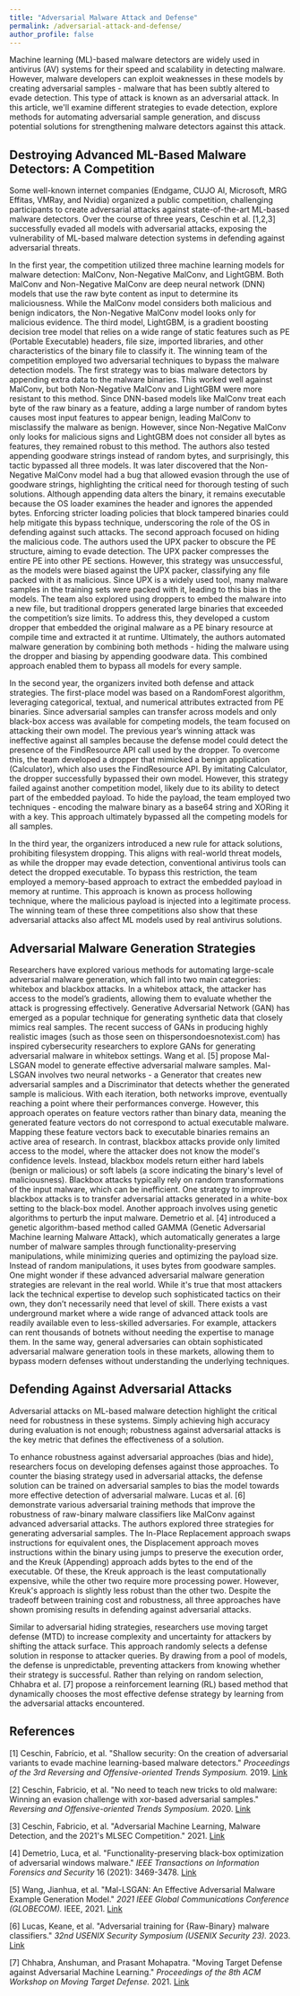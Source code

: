 ```yaml
---
title: "Adversarial Malware Attack and Defense"
permalink: /adversarial-attack-and-defense/
author_profile: false
---
```


Machine learning (ML)-based malware detectors are widely used in antivirus (AV) systems for their speed and scalability in detecting malware.  However, malware developers can exploit weaknesses in these models by creating adversarial samples - malware that has been subtly altered to evade detection. This type of attack is known as an adversarial attack. In this article, we'll examine different strategies to evade detection, explore methods for automating adversarial sample generation, and discuss potential solutions for strengthening malware detectors against this attack.

## Destroying Advanced ML-Based Malware Detectors: A Competition

Some well-known internet companies (Endgame, CUJO AI, Microsoft, MRG Effitas, VMRay, and Nvidia) organized a public competition, challenging participants to create adversarial attacks against state-of-the-art ML-based malware detectors. Over the course of three years, Ceschin  et al. [1,2,3] successfully evaded all models with adversarial attacks, exposing the vulnerability of ML-based malware detection systems in defending against adversarial threats.

In the first year, the competition utilized three machine learning models for malware detection: MalConv, Non-Negative MalConv, and LightGBM. Both MalConv and Non-Negative MalConv are deep neural network (DNN) models that use the raw byte content as input to determine its maliciousness. While the MalConv model considers both malicious and benign indicators, the Non-Negative MalConv model looks only for malicious evidence. The third model, LightGBM, is a gradient boosting decision tree model that relies on a wide range of static features such as PE (Portable Executable) headers, file size, imported libraries, and other characteristics of the binary file to classify it. The winning team of the competition employed two adversarial techniques to bypass the malware detection models. The first strategy was to bias malware detectors by appending extra data to the malware binaries. This worked well against MalConv, but both Non-Negative MalConv and LightGBM were more resistant to this method. Since DNN-based models like MalConv treat each byte of the raw binary as a feature, adding a large number of random bytes causes most input features to appear benign, leading MalConv to misclassify the malware as benign. However, since Non-Negative MalConv only looks for malicious signs and LightGBM does not consider all bytes as features, they remained robust to this method. The authors also tested appending goodware strings instead of random bytes, and surprisingly, this tactic bypassed all three models. It was later discovered that the Non-Negative MalConv model had a bug that allowed evasion through the use of goodware strings, highlighting the critical need for thorough testing of such solutions. Although appending data alters the binary, it remains executable because the OS loader examines the header and ignores the appended bytes. Enforcing stricter loading policies that block tampered binaries could help mitigate this bypass technique, underscoring the role of the OS in defending against such attacks. The second approach focused on hiding the malicious code. The authors used the UPX packer to obscure the PE structure, aiming to evade detection. The UPX packer compresses the entire PE into other PE sections. However, this strategy was unsuccessful, as the models were biased against the UPX packer, classifying any file packed with it as malicious. Since UPX is a widely used tool, many malware samples in the training sets were packed with it, leading to this bias in the models. The team also explored using droppers to embed the malware into a new file, but traditional droppers generated large binaries that exceeded the competition’s size limits. To address this, they developed a custom dropper that embedded the original malware as a PE binary resource at compile time and extracted it at runtime. 
Ultimately, the authors automated malware generation by combining both methods - hiding the malware using the dropper and biasing by appending goodware data. This combined approach enabled them to bypass all models for every sample.

In the second year, the organizers invited both defense and attack strategies. The first-place model was based on a RandomForest algorithm, leveraging categorical, textual, and numerical attributes extracted from PE binaries. Since adversarial samples can transfer across models and only black-box access was available for competing models, the team focused on attacking their own model. The previous year’s winning attack was ineffective against all samples because the defense model could detect the presence of the FindResource API call used by the dropper. To overcome this, the team developed a dropper that mimicked a benign application (Calculator), which also uses the FindResource API. By imitating Calculator, the dropper successfully bypassed their own model. However, this strategy failed against another competition model, likely due to its ability to detect part of the embedded payload. To hide the payload, the team employed two techniques - encoding the malware binary as a base64 string and XORing it with a key. This approach ultimately bypassed all the competing models for all samples.

In the third year, the organizers introduced a new rule for attack solutions, prohibiting filesystem dropping. This aligns with real-world threat models, as while the dropper may evade detection, conventional antivirus tools can detect the dropped executable. To bypass this restriction, the team employed a memory-based approach to extract the embedded payload in memory at runtime.  This approach is known as process hollowing technique, where the malicious payload is injected into a legitimate process.
The winning team of these three competitions also show that these adversarial attacks also affect ML models used by real antivirus solutions.

## Adversarial Malware Generation Strategies

Researchers have explored various methods for automating large-scale adversarial malware generation, which fall into two main categories: whitebox and blackbox attacks.
In a whitebox attack, the attacker has access to the model’s gradients, allowing them to evaluate whether the attack is progressing effectively. Generative Adversarial Network (GAN) has emerged as a popular technique for generating synthetic data that closely mimics real samples. The recent success of GANs in producing highly realistic images (such as those seen on thispersondoesnotexist.com) has inspired cybersecurity researchers to explore GANs for generating adversarial malware in whitebox settings. Wang et al. [5] propose Mal-LSGAN model to generate effective adversarial malware samples. Mal-LSGAN involves two neural networks - a Generator that creates new adversarial samples and a Discriminator that detects whether the generated sample is malicious. With each iteration, both networks improve, eventually reaching a point where their performances converge. However, this approach operates on feature vectors rather than binary data, meaning the generated feature vectors do not correspond to actual executable malware. Mapping these feature vectors back to executable binaries remains an active area of research.
In contrast, blackbox attacks provide only limited access to the model, where the attacker does not know the model's confidence levels. Instead, blackbox models return either hard labels (benign or malicious) or soft labels (a score indicating the binary's level of maliciousness). Blackbox attacks typically rely on random transformations of the input malware, which can be inefficient. One strategy to improve blackbox attacks is to transfer adversarial attacks generated in a white-box setting to the black-box model. Another approach involves using genetic algorithms to perturb the input malware. Demetrio et al. [4] introduced a genetic algorithm-based method called GAMMA (Genetic Adversarial Machine learning Malware Attack), which automatically generates a large number of malware samples through functionality-preserving manipulations, while minimizing queries and optimizing the payload size. Instead of random manipulations, it uses bytes from goodware samples.
One might wonder if these advanced adversarial malware generation strategies are relevant in the real world. While it's true that most attackers lack the technical expertise to develop such sophisticated tactics on their own, they don’t necessarily need that level of skill. There exists a vast underground market where a wide range of advanced attack tools are readily available  even to less-skilled adversaries. For example, attackers can rent thousands of botnets without needing the expertise to manage them. In the same way, general adversaries can obtain sophisticated adversarial malware generation tools in these markets, allowing them to bypass modern defenses without understanding the underlying techniques.

## Defending Against Adversarial Attacks

Adversarial attacks on ML-based malware detection highlight the critical need for robustness in these systems. Simply achieving high accuracy during evaluation is not enough; robustness against adversarial attacks is the key metric that defines the effectiveness of a solution.

To enhance robustness against adversarial approaches (bias and hide), researchers focus on developing defenses against those approaches. To counter the biasing strategy used in adversarial attacks, the defense solution can be trained on adversarial samples to bias the model towards more effective detection of adversarial malware. Lucas et al. [6] demonstrate various adversarial training methods that improve the robustness of raw-binary malware classifiers like MalConv against advanced adversarial attacks. The authors explored three strategies for generating adversarial samples. The In-Place Replacement approach swaps instructions for equivalent ones, the Displacement approach moves instructions within the binary using jumps to preserve the execution order, and the Kreuk (Appending) approach adds bytes to the end of the executable. Of these, the Kreuk approach is the least computationally expensive, while the other two require more processing power. However, Kreuk's approach is slightly less robust than the other two. Despite the tradeoff between training cost and robustness, all three approaches have shown promising results in defending against adversarial attacks.

Similar to adversarial hiding strategies, researchers use moving target defense (MTD) to increase complexity and uncertainty for attackers by shifting the attack surface. This approach randomly selects a defense solution in response to attacker queries. By drawing from a pool of models, the defense is unpredictable, preventing attackers from knowing whether their strategy is successful. Rather than relying on random selection, Chhabra et al. [7] propose a reinforcement learning (RL) based method that dynamically chooses the most effective defense strategy by learning from the adversarial attacks encountered.

## References


[1] Ceschin, Fabrício, et al. "Shallow security: On the creation of adversarial variants to evade machine learning-based malware detectors." _Proceedings of the 3rd Reversing and Offensive-oriented Trends Symposium._ 2019. [Link](https://dl.acm.org/doi/10.1145/3375894.3375898)

[2] Ceschin, Fabricio, et al. "No need to teach new tricks to old malware: Winning an evasion challenge with xor-based adversarial samples." _Reversing and Offensive-oriented Trends Symposium._ 2020. [Link](https://dl.acm.org/doi/10.1145/3433667.3433669)

[3] Ceschin, Fabricio, et al. "Adversarial Machine Learning, Malware Detection, and the 2021's MLSEC Competition." 2021. [Link](https://secret.inf.ufpr.br/2021/09/29/adversarial-machine-learning-malware-detection-and-the-2021s-mlsec-competition/)

[4] Demetrio, Luca, et al. "Functionality-preserving black-box optimization of adversarial windows malware." _IEEE Transactions on Information Forensics and Security_ 16 (2021): 3469-3478. [Link](https://ieeexplore.ieee.org/document/9437194)

[5] Wang, Jianhua, et al. "Mal-LSGAN: An Effective Adversarial Malware Example Generation Model." _2021 IEEE Global Communications Conference (GLOBECOM)._ IEEE, 2021. [Link](https://ieeexplore.ieee.org/document/9685442)

[6] Lucas, Keane, et al. "Adversarial training for {Raw-Binary} malware classifiers." _32nd USENIX Security Symposium (USENIX Security 23)._ 2023. [Link](https://www.usenix.org/conference/usenixsecurity23/presentation/lucas)

[7] Chhabra, Anshuman, and Prasant Mohapatra. "Moving Target Defense against Adversarial Machine Learning." _Proceedings of the 8th ACM Workshop on Moving Target Defense._ 2021. [Link](https://dl.acm.org/doi/10.1145/3474370.3485662)
